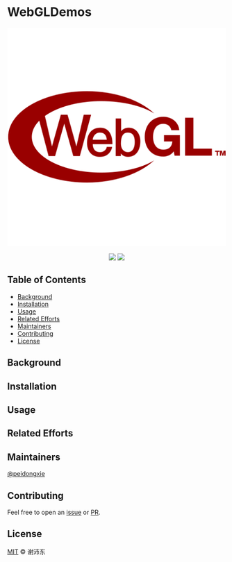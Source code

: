 # WebGLDemos

<p align="center">
  <img src="https://raw.githubusercontent.com/peidongxie/webgl-demos/main/public/logo.svg">
</p>
<p align="center">
  <img src="https://img.shields.io/github/license/peidongxie/webgl-demos" />
  <img src="https://img.shields.io/github/package-json/v/peidongxie/webgl-demos" />
</p>

## Table of Contents

- [Background](#background)
- [Installation](#installation)
- [Usage](#usage)
- [Related Efforts](#related-efforts)
- [Maintainers](#maintainers)
- [Contributing](#contributing)
- [License](#license)

## Background

## Installation

## Usage

## Related Efforts

## Maintainers

[@peidongxie](https://github.com/peidongxie)

## Contributing

Feel free to open an [issue](https://github.com/peidongxie/webgl-demos/issues/new) or [PR](https://github.com/peidongxie/webgl-demos/compare).

## License

[MIT](LICENSE) © 谢沛东
